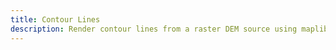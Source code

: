 ```yaml
---
title: Contour Lines
description: Render contour lines from a raster DEM source using maplibre-contour
---
```


<script lang="ts">
  import Demo from "./Contour.svelte";
  import demoRaw from "./Contour.svelte?raw";
  import CodeBlock from "../../CodeBlock.svelte";
</script>

<Demo />

<CodeBlock content={demoRaw} />
